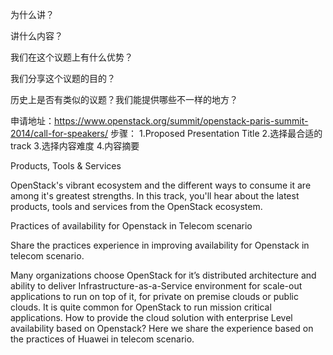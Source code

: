 为什么讲？

讲什么内容？

我们在这个议题上有什么优势？

我们分享这个议题的目的？

历史上是否有类似的议题？我们能提供哪些不一样的地方？



申请地址：https://www.openstack.org/summit/openstack-paris-summit-2014/call-for-speakers/
步骤：
1.Proposed Presentation Title
2.选择最合适的track
3.选择内容难度
4.内容摘要

Products, Tools & Services

OpenStack's vibrant ecosystem and the different ways to consume it are among it's greatest strengths. In this track, you'll hear about the latest products, tools and services from the OpenStack ecosystem.

Practices of availability for Openstack in Telecom scenario

Share the practices experience in improving availability for Openstack in telecom scenario.
 
Many organizations choose OpenStack for it’s distributed architecture and ability to deliver Infrastructure-as-a-Service environment for scale-out applications to run on top of it, for private on premise clouds or public clouds. It is quite common for OpenStack to run mission critical applications. How to provide the cloud solution with enterprise Level availability based on Openstack? Here we share the experience based on the practices of Huawei in telecom scenario.
